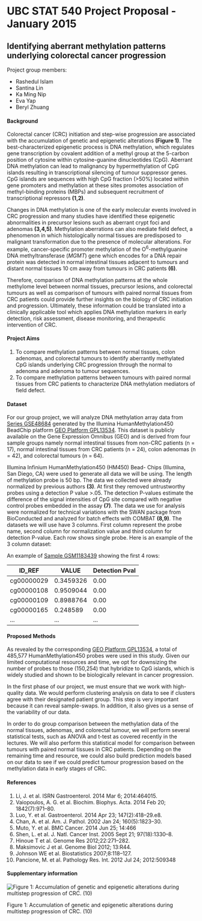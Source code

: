 
UBC STAT 540 Project Proposal - January 2015
================================================
Identifying aberrant methylation patterns underlying colorectal cancer progression
----------------

Project group members:
* Rashedul Islam
* Santina Lin
* Ka Ming Nip
* Eva Yap
* Beryl Zhuang

#### Background
Colorectal cancer (CRC) initiation and step-wise progression are associated with the accumulation of genetic and epigenetic alterations **(Figure 1)**. The best-characterized epigenetic process is DNA methylation, which regulates gene transcription by covalent addition of a methyl group at the 5-carbon position of cytosine within cytosine-guanine dinucleotides (CpG). Aberrant DNA methylation can lead to malignancy by hypermethylation of CpG islands resulting in transcriptional silencing of tumour suppressor genes. CpG islands are sequences with high CpG fraction (>50%) located within gene promoters and methylation at these sites promotes association of methyl-binding proteins (MBPs) and subsequent recruitment of transcriptional repressors **(1,2)**.

Changes in DNA methylation is one of the early molecular events involved in CRC progression and many studies have identified these epigenetic abnormalities in precursor lesions such as aberrant crypt foci and adenomas **(3,4,5)**. Methylation aberrations can also mediate field defect, a phenomenon in which histologically normal tissues are predisposed to malignant transformation due to the presence of molecular alterations. For example, cancer-specific promoter methylation of the O<sup>6</sup>-methylguanine DNA methyltransferase (*MGMT*) gene which encodes for a DNA repair protein was detected in normal intestinal tissues adjacent to tumours and distant normal tissues 10 cm away from tumours in CRC patients **(6)**. 

Therefore, comparison of DNA methylation patterns at the whole methylome level between normal tissues, precursor lesions, and colorectal tumours as well as comparison of tumours with paired normal tissues from CRC patients could provide further insights on the biology of CRC initiation and progression. Ultimately, these information could be translated into a clinically applicable tool which applies DNA methylation markers in early detection, risk assessment, disease monitoring, and therapeutic intervention of CRC. 

#### Project Aims
1. To compare methylation patterns between normal tissues, colon adenomas, and colorectal tumours to identify aberrantly methylated CpG islands underlying CRC progression through the normal to adenoma and adenoma to tumour sequences.
2. To compare methylation patterns between tumours with paired normal tissues from CRC patients to characterize DNA methylation mediators of field defect. 

#### Dataset
For our group project, we will analyze DNA methylation array data from [Series GSE48684](http://www.ncbi.nlm.nih.gov/geo/query/acc.cgi?acc=GSE48684) generated by the Illumina HumanMethylation450 BeadChip platform [GEO Platform GPL13534](http://www.ncbi.nlm.nih.gov/geo/query/acc.cgi?acc=GPL13534 "Platform GPL13534"). This dataset is publicly available on the Gene Expression Omnibus (GEO) and is derived from four sample groups namely normal intestinal tissues from non-CRC patients (n = 17), normal intestinal tissues from CRC patients (n = 24), colon adenomas (n = 42), and colorectal tumours (n = 64).

Illumina Infinium HumanMethylation450 (HM450) Bead- Chips (Illumina, San Diego, CA) were used to generate all data we will be using. The length of methylation probe is 50 bp. The data we collected were already normalized by previous authors **(3)**. At first they removed untrustworthy probes using a detection P value >.05. The detection P-values estimate the difference of the signal intensities of CpG site compared with negative control probes embedded in the assay **(7)**. The data we use for analysis were normalized for technical variations with the SWAN package from BioConducted and analyzed for batch effects with COMBAT **(8,9)**. The datasets we will use have 3 columns. First column represent the probe name, second column for normalization value and third column for detection P-value. Each row shows single probe. Here is an example of the 3 column dataset:

An example of [Sample GSM1183439](http://www.ncbi.nlm.nih.gov/geo/query/acc.cgi?acc=GSM1183439) showing the first 4 rows:

ID_REF	| VALUE |	Detection Pval
------------- | -------------|------------- |
cg00000029	|0.3459326|	0.00
cg00000108  |0.9509044|	0.00
cg00000109	|0.8988764|	0.00
cg00000165	|0.248589|	0.00
...|...|...

#### Proposed Methods
As revealed by the corresponding [GEO Platform GPL13534](http://www.ncbi.nlm.nih.gov/geo/query/acc.cgi?acc=GPL13534 "Platform GPL13534"), a total of 485,577 HumanMethylation450 probes were used in this study. Given our limited computational resources and time, we opt for downsizing the number of probes to those (150,254) that hybridize to CpG islands, which is widely studied and shown to be biologically relevant in cancer progression.

In the first phase of our project, we must ensure that we work with high-quality data. We would perform clustering analysis on data to see if clusters agree with their designated patient group. This step is very important because it can reveal sample-swaps. In addition, it also gives us a sense of the variability of our data.

In order to do group comparison between the methylation data of the normal tissues, adenomas, and colorectal tumour, we will perform several statistical tests, such as ANOVA and t-test as covered recently in the lectures. We will also perform this statistical model for comparison between tumours with paired normal tissues in CRC patients. Depending on the remaining time and resource, we could also build prediction models based on our data to see if we could predict tumour progression based on the methylation data in early stages of CRC. 

#### References
1. Li, J. et al. ISRN Gastroenterol. 2014 Mar 6; 2014:464015.
2. Vaiopoulos, A. G. et al. Biochim. Biophys. Acta. 2014 Feb 20; 1842(7):971–80.
3. Luo, Y. et al. Gastroenterol. 2014 Apr 23; 147(2):418–29.e8.
4. Chan, A. et al. Am. J. Pathol. 2002 Jan 24; 160(5):1823–30.
5. Muto, Y. et al. BMC Cancer. 2014 Jun 25; 14:466
6. Shen, L. et al. J. Natl. Cancer Inst. 2005 Sept 21; 97(18):1330–8.
7. Hinoue T et al. Genome Res 2012;22:271–282.
8. Maksimovic J et al. Genome Biol 2012; 13:R44.
9. Johnson WE et al. Biostatistics 2007;8:118–127.
10. Pancione, M. et al. Pathology Res. Int. 2012 Jul 24; 2012:509348

#### Supplementary information
![Figure 1: Accumulation of genetic and epigenetic alterations during multistep progression of CRC. (10)](http://www.hindawi.com/journals/pri/2012/509348.fig.001b.jpg)

Figure 1: Accumulation of genetic and epigenetic alterations during multistep progression of CRC. (10)


